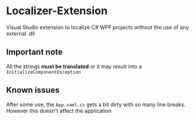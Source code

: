 # Localizer-Extension
Visual Studio extension to localize C# WPF projects without the use of any external .dll

## Important note
All the strings **must be translated** or it may result into a `InitializeComponentException`

## Known issues
After some use, the `App.xaml.cs` gets a bit dirty with so many line breaks. However this doesn't affect the application
